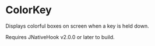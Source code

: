 # ColorKey
Displays colorful boxes on screen when a key is held down.

Requires JNativeHook v2.0.0 or later to build.
